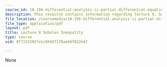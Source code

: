 ```yaml
---
course_id: 18-156-differential-analysis-ii-partial-differential-equations-and-fourier-analysis-spring-2016
description: This resource contains information regarding lecture 8, Sobolev inequality.
file_location: /coursemedia/18-156-differential-analysis-ii-partial-differential-equations-and-fourier-analysis-spring-2016/0f7233291fe1c944d7170aeb6f822e42_MIT18_156S16_lec8.pdf
file_type: application/pdf
layout: pdf
title: Lecture 8 Sobolev Inequality
type: course
uid: 0f7233291fe1c944d7170aeb6f822e42

---
```

None